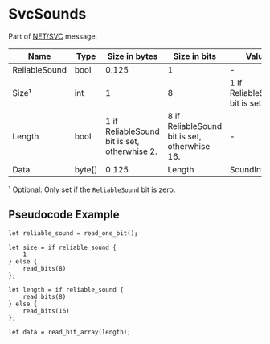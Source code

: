 # SvcSounds

Part of [NET/SVC](/classes/netsvc.md) message.

| Name | Type | Size in bytes | Size in bits | Value |
| --- | --- | --- | --- | --- |
| ReliableSound | bool | 0.125 | 1 | - |
| Size¹ | int | 1 | 8 | 1 if ReliableSound bit is set. |
| Length | bool | 1 if ReliableSound bit is set, otherwhise 2. | 8 if ReliableSound bit is set, otherwhise 16. | - |
| Data | byte[] | 0.125 | Length | SoundInfo[] |

¹ Optional: Only set if the `ReliableSound` bit is zero.

## Pseudocode Example

```rust,noplaypen
let reliable_sound = read_one_bit();

let size = if reliable_sound {
    1
} else {
    read_bits(8)
};

let length = if reliable_sound {
    read_bits(8)
} else {
    read_bits(16)
};

let data = read_bit_array(length);
```
